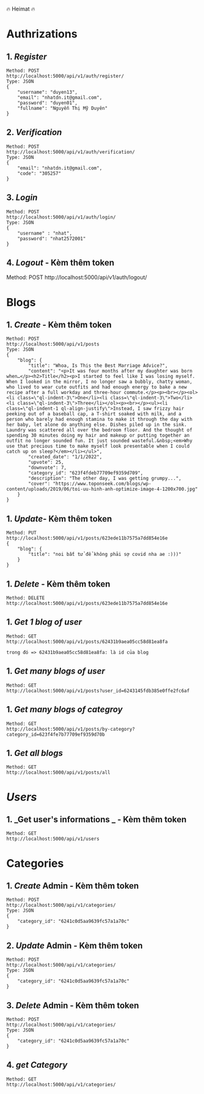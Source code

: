 🔥 Heimat 🔥

# **Authrizations**

## 1. **_Register_**

```
Method: POST
http://localhost:5000/api/v1/auth/register/
Type: JSON
{
    "username": "duyen13",
    "email": "nhatdn.it@gmail.com",
    "password": "duyen01",
    "fullname": "Nguyễn Thị Mỹ Duyên"
}
```

## 2. **_Verification_**

```
Method: POST
http://localhost:5000/api/v1/auth/verification/
Type: JSON
{
    "email": "nhatdn.it@gmail.com",
    "code": "305257"
}
```

## 3. **_Login_**

```
Method: POST
http://localhost:5000/api/v1/auth/login/
Type: JSON
{
    "username" : "nhat",
    "password": "nhat2572001"
}
```

## 4. **_Logout_** - Kèm thêm token

Method: POST
http://localhost:5000/api/v1/auth/logout/

# **Blogs**

## 1. **_Create_** - Kèm thêm token

```
Method: POST
http://localhost:5000/api/v1/posts
Type: JSON
{
    "blog": {
        "title": "Whoa, Is This the Best Marriage Advice?",
        "content": "<p>It was four months after my daughter was born when…</p><h2>Title</h2><p>I started to feel like I was losing myself. When I looked in the mirror, I no longer saw a bubbly, chatty woman, who lived to wear cute outfits and had enough energy to bake a new recipe after a full workday and three-hour commute.</p><p><br></p><ol><li class=\"ql-indent-3\">One</li><li class=\"ql-indent-3\">Two</li><li class=\"ql-indent-3\">Three</li></ol><p><br></p><ul><li class=\"ql-indent-1 ql-align-justify\">Instead, I saw frizzy hair peeking out of a baseball cap, a T-shirt soaked with milk, and a person who barely had enough stamina to make it through the day with her baby, let alone do anything else. Dishes piled up in the sink. Laundry was scattered all over the bedroom floor. And the thought of spending 30 minutes doing my hair and makeup or putting together an outfit no longer sounded fun. It just sounded wasteful.&nbsp;<em>Why use that precious time to make myself look presentable when I could catch up on sleep?</em></li></ul>",
        "created_date": "1/1/2022",
        "upvote": 25,
        "downvote": 7,
        "category_id": "623f4fdeb77709ef9359d709",
        "description": "The other day, I was getting grumpy...",
        "cover": "https://www.toponseek.com/blogs/wp-content/uploads/2019/06/toi-uu-hinh-anh-optimize-image-4-1200x700.jpg"
    }
}
```

## 1. **_Update_**- Kèm thêm token

```
Method: PUT
http://localhost:5000/api/v1/posts/623ede11b7575a7dd854e16e
{
    "blog": {
        "title": "noi bất tử để không phải sợ covid nha ae :)))"
    }
}
```

## 1. **_Delete_** - Kèm thêm token

```
Method: DELETE
http://localhost:5000/api/v1/posts/623ede11b7575a7dd854e16e

```

## 1. **_Get 1 blog of user_**

```
Method: GET
http://localhost:5000/api/v1/posts/62431b9aea05cc58d81ea8fa

trong đó => 62431b9aea05cc58d81ea8fa: là id của blog
```

## 1. **_Get many blogs of user_**

```
Method: GET
http://localhost:5000/api/v1/posts?user_id=6243145fdb385e0ffe2fc6af

```

## 1. **_Get many blogs of categroy_**

```
Method: GET
http://localhost:5000/api/v1/posts/by-category?category_id=623f4fe7b77709ef9359d70b
```

## 1. **_Get all blogs_**

```
Method: GET
http://localhost:5000/api/v1/posts/all
```

# **_Users_**

## 1. **_Get user's informations _** - Kèm thêm token

```
Method: GET
http://localhost:5000/api/v1/users
```

# **Categories**

## 1. **_Create_** Admin - Kèm thêm token

```
Method: POST
http://localhost:5000/api/v1/categories/
Type: JSON
{
    "category_id": "6241c0d5aa9639fc57a1a70c"
}
```

## 2. **_Update_** Admin - Kèm thêm token

```
Method: POST
http://localhost:5000/api/v1/categories/
Type: JSON
{
    "category_id": "6241c0d5aa9639fc57a1a70c"
}
```

## 3. **_Delete_** Admin - Kèm thêm token

```
Method: POST
http://localhost:5000/api/v1/categories/
Type: JSON
{
    "category_id": "6241c0d5aa9639fc57a1a70c"
}
```

## 4. **_get Category_**

```
Method: GET
http://localhost:5000/api/v1/categories/
```
